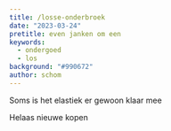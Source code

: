 ```yaml
---
title: /losse-onderbroek
date: "2023-03-24"
pretitle: even janken om een
keywords:
  - ondergoed
  - los
background: "#990672"
author: schom
---
```


Soms is het elastiek er gewoon klaar mee

Helaas nieuwe kopen
